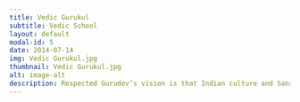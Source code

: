 ```yaml
---
title: Vedic Gurukul
subtitle: Vedic School
layout: default
modal-id: 5
date: 2014-07-14
img: Vedic Gurukul.jpg
thumbnail: Vedic Gurukul.jpg
alt: image-alt
description: Respected Gurudev’s vision is that Indian culture and Sanskrit language should be spread throughout the world. A Vedic Gurukul is being established in the premises of Bageshwar Dham, where children will be given knowledge of Vedas along with modern education.
---
```

